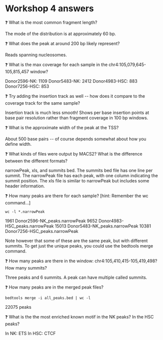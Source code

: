 # Workshop 4 answers

:question: What is the most common fragment length?

The mode of the distribution is at approximately 60 bp.  

:question: What does the peak at around 200 bp likely represent?

Reads spanning nucleosomes.

:question: What is the max coverage for each sample in the chr4:105,079,645-105,815,457 window?

Donor2596-NK: 1109
Donor5483-NK:  2412
Donor4983-HSC: 883
Donor7256-HSC: 853


:question: Try adding the insertion track as well -- how does it compare to the coverage track for the same sample?

Insertion track is much less smooth! Shows per base insertion points at base pair resolution rather than fragment coverage in 100 bp windows.

:question: What is the approximate width of the peak at the TSS?

About 500 base pairs -- of course depends somewhat about how you define width.    

:question: What kinds of files were output by MACS2? What is the difference between the different formats?

narrowPeak, xls, and summits bed.  The summits bed file has one line per summit. The narrowPeak file has each peak, with one column indicating the summit position. The xls file is similar to narrowPeak but includes some header information.

:question: How many peaks are there for each sample? [hint: Remember the wc command...]

```
wc -l *.narrowPeak
```

   1961 Donor2596-NK_peaks.narrowPeak
   9652 Donor4983-HSC_peaks.narrowPeak
  15013 Donor5483-NK_peaks.narrowPeak
  10381 Donor7256-HSC_peaks.narrowPeak
  
 Note however that some of these are the same peak, but with different summits. To get just the unique peaks, you could use the bedtools merge command.   

:question: How many peaks are there in the window: chr4:105,410,415-105,419,498? How many summits?

Three peaks and 6 summits.  A peak can have multiple called summits.  

:question: How many peaks are in the merged peak files?

```
bedtools merge -i all_peaks.bed | wc -l
```

22075 peaks

:question: What is the the most enriched known motif in the NK peaks? In the HSC peaks?

In NK:  ETS
In HSC: CTCF


